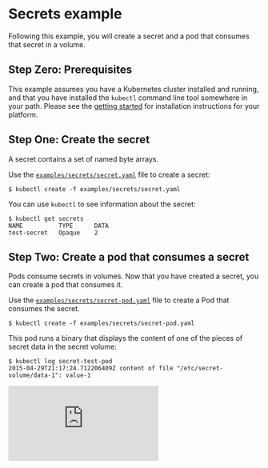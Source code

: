 # Secrets example

Following this example, you will create a secret and a pod that consumes that secret in a volume.

## Step Zero: Prerequisites

This example assumes you have a Kubernetes cluster installed and running, and that you have
installed the ```kubectl``` command line tool somewhere in your path. Please see the [getting
started](../../docs/getting-started-guides) for installation instructions for your platform.

## Step One: Create the secret

A secret contains a set of named byte arrays.

Use the [`examples/secrets/secret.yaml`](secret.yaml) file to create a secret:

```shell
$ kubectl create -f examples/secrets/secret.yaml
```

You can use `kubectl` to see information about the secret:

```shell
$ kubectl get secrets
NAME          TYPE      DATA
test-secret   Opaque    2
```

## Step Two: Create a pod that consumes a secret

Pods consume secrets in volumes.  Now that you have created a secret, you can create a pod that
consumes it.

Use the [`examples/secrets/secret-pod.yaml`](secret-pod.yaml) file to create a Pod that consumes the secret.

```shell
$ kubectl create -f examples/secrets/secret-pod.yaml
```

This pod runs a binary that displays the content of one of the pieces of secret data in the secret
volume: 

```shell
$ kubectl log secret-test-pod
2015-04-29T21:17:24.712206409Z content of file "/etc/secret-volume/data-1": value-1
```


[![Analytics](https://kubernetes-site.appspot.com/UA-36037335-10/GitHub/examples/secrets/README.md?pixel)]()

